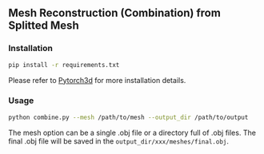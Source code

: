 ## Mesh Reconstruction (Combination) from Splitted Mesh

### Installation

```bash
pip install -r requirements.txt
```

Please refer to [Pytorch3d](https://github.com/facebookresearch/pytorch3d) for more installation details.

### Usage

```bash
python combine.py --mesh /path/to/mesh --output_dir /path/to/output
```
The mesh option can be a single .obj file or a directory full of .obj files. The final .obj file will be saved in the `output_dir/xxx/meshes/final.obj`.
